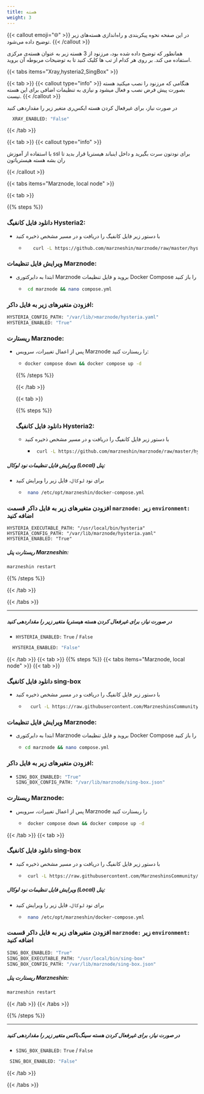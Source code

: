 ```yaml
---
title: هسته
weight: 3
---
```


{{< callout emoji="🌐" >}}
 در این صفحه نحوه پیکربندی و راه‌اندازی هسته‌های زیر توضیح داده می‌شود.
{{< /callout >}}

همانطور که توضیح داده شده بود، مرزنود از 3 هسته زیر به عنوان هسته‌ی مرکزی استفاده می کند.
بر روی هر کدام از تب ها کلیک کنید تا به توضیحات مربوطه آن بروید.

{{< tabs items="Xray,hysteria2,SingBox" >}}

{{< tab >}}
{{< callout type="info" >}}
  هنگامی که مرزنود را نصب میکنید هسته  بصورت پیش فرض نصب و فعال میشود و نیازی به تنظیمات اضافی برای این هسته نیست.
{{< /callout >}}


در صورت نیاز، برای غیرفعال کردن هسته ایکس‌ری متغیر زیر را مقداردهی کنید 

```bash
  XRAY_ENABLED: "False"
  ```
  {{< /tab >}}

  {{< tab >}}
{{< callout type="info" >}}

با استفاده از آموزش ssl برای نودتون سرت بگیرید و داخل اینباند هیستریا قرار بدید تا ران بشه هسته هیستریاتون

{{< /callout >}}

{{< tabs items="Marznode, local node" >}}

 {{< tab >}}

 {{% steps %}}

### دانلود فایل کانفیگ Hysteria2:
*  با دستور زیر فایل کانفیگ را دریافت و در مسیر مشخص ذخیره کنید
    - ```bash
         curl -L https://github.com/marzneshin/marznode/raw/master/hysteria.yaml > /var/lib/marznode/hysteria.yaml
       ```
### ویرایش فایل تنظیمات Marznode:
* ابتدا به دایرکتوری Marznode بروید و فایل تنظیمات Docker Compose را باز کنید
    - ```bash
       cd marznode && nano compose.yml
        ```

### افزودن متغیرهای زیر به فایل داکر:

  ```bash
HYSTERIA_CONFIG_PATH: "/var/lib/>marznode/hysteria.yaml"  
HYSTERIA_ENABLED: "True"  
 ```

### ریستارت Marznode:
* پس از اعمال تغییرات، سرویس Marznode را ریستارت کنید:

    - ```bash
      docker compose down && docker compose up -d
      ```


  {{% /steps %}}

  {{< /tab >}}

  {{< tab >}}

  {{% steps %}}

  ### دانلود فایل کانفیگ Hysteria2:
  *  با دستور زیر فایل کانفیگ را دریافت و در مسیر مشخص ذخیره کنید
      - ```bash
         curl -L https://github.com/marzneshin/marznode/raw/master/hysteria.yaml > /var/lib/marznode/hysteria.yaml
          ```
  
##### ویرایش فایل تنظیمات نود لوکال (Local) پنل:
* برای نود `لوکال`، فایل زیر را ویرایش کنید

    - ```bash
       nano /etc/opt/marzneshin/docker-compose.yml
        ```
### افزودن متغیرهای زیر به فایل داکر قسمت `marznode:` زیر `environment:` اضافه کنید 

```
HYSTERIA_EXECUTABLE_PATH: "/usr/local/bin/hysteria"
HYSTERIA_CONFIG_PATH: "/var/lib/marznode/hysteria.yaml"
HYSTERIA_ENABLED: "True"
```

##### ریستارت پنل Marzneshin:

```bash
marzneshin restart
```

{{% /steps %}}

  {{< /tab >}}

 {{< /tabs >}}

___

##### در صورت نیاز، برای غیرفعال کردن هسته هیستریا متغیر زیر را مقداردهی کنید 

*  `HYSTERIA_ENABLED:` `True` / `False`

```bash
  HYSTERIA_ENABLED: "False"
  ```
  

  {{< /tab >}}
  {{< tab >}}
    {{% steps %}}
{{< tabs items="Marznode, local node" >}}
    {{< tab >}}
  ### دانلود فایل کانفیگ sing-box

  * با دستور زیر فایل کانفیگ را دریافت و در مسیر مشخص ذخیره کنید
    - ```bash
        curl -L https://raw.githubusercontent.com/MarzneshinsCommunity/files/refs/heads/main/sing-box.json > /var/lib/marznode/sing-box.json
        ```


  ### ویرایش فایل تنظیمات Marznode:
  
  * ابتدا به دایرکتوری Marznode بروید و فایل تنظیمات Docker Compose را باز کنید
      - ```bash
        cd marznode && nano compose.yml
          ```


### افزودن متغیرهای زیر به فایل داکر:
* ```bash
  SING_BOX_ENABLED: "True"
  SING_BOX_CONFIG_PATH: "/var/lib/marznode/sing-box.json"

   ```
### ریستارت Marznode:
* پس از اعمال تغییرات، سرویس Marznode را ریستارت کنید
    - ```bash
       docker compose down && docker compose up -d
        ```
{{< /tab >}}
{{< tab >}}

### دانلود فایل کانفیگ sing-box
* با دستور زیر فایل کانفیگ را دریافت و در مسیر مشخص ذخیره کنید

    - ```bash
       curl -L https://raw.githubusercontent.com/MarzneshinsCommunity/files/refs/heads/main/sing-box.json > /var/lib/marznode/sing-box.json
       ```

##### ویرایش فایل تنظیمات نود لوکال (Local) پنل:
* برای نود `لوکال`، فایل زیر را ویرایش کنید
    - ```bash
       nano /etc/opt/marzneshin/docker-compose.yml
       ```
### افزودن متغیرهای زیر به فایل داکر قسمت `marznode:` زیر `environment:` اضافه کنید 

```bash
SING_BOX_ENABLED: "True"
SING_BOX_EXECUTABLE_PATH: "/usr/local/bin/sing-box"
SING_BOX_CONFIG_PATH: "/var/lib/marznode/sing-box.json"
```

##### ریستارت پنل Marzneshin:
```bash
marzneshin restart
```

{{< /tab >}}
{{< /tabs >}}

{{% /steps %}}
___

##### در صورت نیاز، برای غیرفعال کردن هسته سینگ‌باکس متغیر زیر را مقداردهی کنید 
* `SING_BOX_ENABLED:` `True` / `False`
```bash
 SING_BOX_ENABLED: "False"
 ```



  
  {{< /tab >}}

{{< /tabs >}}

